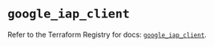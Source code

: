 # `google_iap_client`

Refer to the Terraform Registry for docs: [`google_iap_client`](https://registry.terraform.io/providers/hashicorp/google-beta/6.47.0/docs/resources/google_iap_client).
